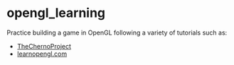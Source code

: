 # opengl_learning

Practice building a game in OpenGL following a variety of tutorials such as:
  * [TheChernoProject](https://www.youtube.com/playlist?list=PLlrATfBNZ98foTJPJ_Ev03o2oq3-GGOS2)
  * [learnopengl.com](https://learnopengl.com/)
